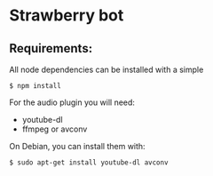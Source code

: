 # Strawberry bot

## Requirements:

All node dependencies can be installed with a simple

```
$ npm install
```

For the audio plugin you will need:

* youtube-dl
* ffmpeg or avconv

On Debian, you can install them with:

```
$ sudo apt-get install youtube-dl avconv
```
